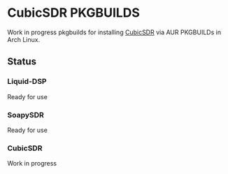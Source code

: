 # CubicSDR PKGBUILDS

Work in progress pkgbuilds for installing [CubicSDR](https://github.com/cjcliffe/CubicSDR) via AUR PKGBUILDs in Arch Linux.

## Status
### Liquid-DSP
Ready for use
### SoapySDR
Ready for use
### CubicSDR
Work in progress
